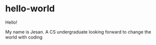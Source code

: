 # hello-world

Hello!

My name is Jesan. A CS undergraduate looking forward to change the world with coding
